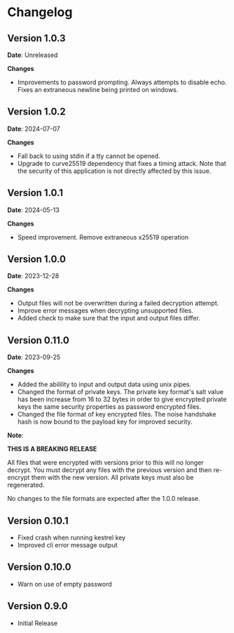 # Changelog

## Version 1.0.3

**Date**: Unreleased

**Changes**

- Improvements to password prompting. Always attempts to disable echo. Fixes
  an extraneous newline being printed on windows.

## Version 1.0.2

**Date**: 2024-07-07

**Changes**

- Fall back to using stdin if a tty cannot be opened.
- Upgrade to curve25519 dependency that fixes a timing attack. Note
  that the security of this application is not directly affected by this issue.

## Version 1.0.1

**Date**: 2024-05-13

**Changes**

- Speed improvement. Remove extraneous x25519 operation


## Version 1.0.0

**Date**: 2023-12-28

**Changes**

- Output files will not be overwritten during a failed decryption attempt.
- Improve error messages when decrypting unsupported files.
- Added check to make sure that the input and output files differ.


## Version 0.11.0

**Date**: 2023-09-25

**Changes**

- Added the abilility to input and output data using unix pipes.
- Changed the format of private keys. The private key format's salt value has
  been increase from 16 to 32 bytes in order to give encrypted private keys
  the same security properties as password encrypted files.
- Changed the file format of key encrypted files. The noise handshake hash
  is now bound to the payload key for improved security.

**Note**:

**THIS IS A BREAKING RELEASE**

All files that were encrypted with versions prior to this will no longer
decrypt. You must decrypt any files with the previous version and then
re-encrypt them with the new version. All private keys must also be
regenerated.

No changes to the file formats are expected after the 1.0.0 release.

## Version 0.10.1

- Fixed crash when running kestrel key
- Improved cli error message output

## Version 0.10.0

- Warn on use of empty password

## Version 0.9.0

- Initial Release
